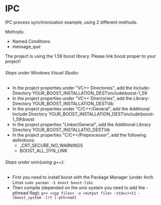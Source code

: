 # IPC


IPC process synchronization example, using 2 different methods.

Methods:
- Named Conditions
- message_que


The project is using the 1.59 boost library. Please link boost proper to your project!


###### Steps under Windows Visual Studio:
- In the project properties under "VC++ Directories", add the Include-Directory YOUR_BOOST_INSTALLATION_DEST\include\boost-1_59
- In the project properties under "VC++ Directories", add the Library-Directory YOUR_BOOST_INSTALLATION_DEST\lib
- In the project properties under "C/C++/General", add the Additional Include Directory YOUR_BOOST_INSTALLATION_DEST\include\boost-1_59\boost
- In the project properties "Linker/General", add the Additional Library Directory YOUR_BOOST_INSTALLATIO_DEST\lib
- In the project properties "C/C++/Preprocessor", add the following definitions:
  - _CRT_SECURE_NO_WARNINGS
  - BOOST_ALL_DYN_LINK

###### Steps under unix(using g++):
- First you need to install boost with the Package Manager (under Arch Linux ```sudo pacman -S boost boost-libs```
- Then compile (depended on the unix system you need to add the -pthread flag):
```g++ <cpp files> -o <output file> -std=c++11 -lboost_system -lrt [-pthread]```
